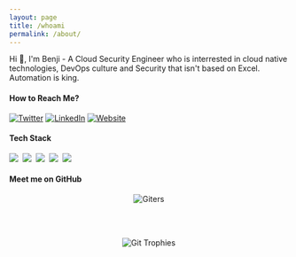 ```yaml
---
layout: page
title: /whoami
permalink: /about/
---
```


Hi 👋, I'm Benji - A Cloud Security Engineer who is interrested in cloud native technologies, DevOps culture and Security that isn't based on Excel. Automation is king. 

#### How to Reach Me?

[![Twitter](https://img.shields.io/badge/-TWITTER-0077B5?style=for-the-badge&logo=twitter&logoColor=white)](https://twitter.com/spreadthekaozz)
[![LinkedIn](https://img.shields.io/badge/-LINKEDIN-0077B5?style=for-the-badge&logo=linkedin&logoColor=white)](https://www.linkedin.com/in/benjamin-yves-trapp/)
[![Website](https://img.shields.io/badge/-WEBSITE-0077B5?style=for-the-badge&logo=jekyll&logoColor=white)](https://benjitrapp.github.io)


#### Tech Stack

<!-- https://github.com/Ileriayo/markdown-badges -->
<img src="https://img.shields.io/badge/AWS%20-%23FF9900.svg?&style=for-the-badge&logo=amazon-aws&logoColor=white"/>&nbsp;
<img src="https://img.shields.io/badge/docker%20-%230db7ed.svg?&style=for-the-badge&logo=docker&logoColor=white"/>&nbsp;
<img src="https://img.shields.io/badge/kubernetes%20-%23326ce5.svg?&style=for-the-badge&logo=kubernetes&logoColor=white"/>&nbsp;
<img src="https://img.shields.io/badge/terraform-%235835CC.svg?style=for-the-badge&logo=terraform&logoColor=white"/>&nbsp;
<img src="https://img.shields.io/badge/python-3670A0?style=for-the-badge&logo=python&logoColor=ffdd54"/>

#### Meet me on GitHub

<p align="center">
  <img src="https://github-readme-stats.vercel.app/api?username=BenjiTrapp&show_icons=true" alt="Giters">
</p>

<br>
<br>

<p align="center">
  <img src="https://github-profile-trophy.vercel.app/?username=BenjiTrapp&row=1" alt="Git Trophies">
</p>


